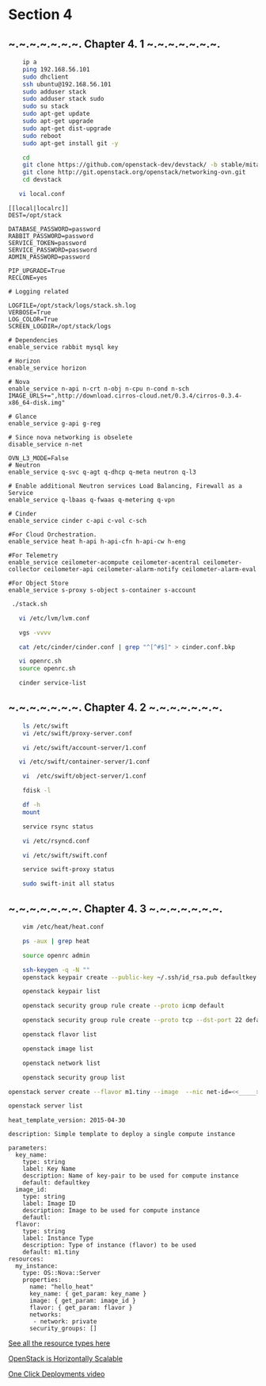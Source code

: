 Section 4
=========

~.~.~.~.~.~.~. Chapter 4. 1 ~.~.~.~.~.~.~.
---------

```bash
    ip a 
    ping 192.168.56.101
    sudo dhclient
    ssh ubuntu@192.168.56.101
    sudo adduser stack
    sudo adduser stack sudo
    sudo su stack
    sudo apt-get update
    sudo apt-get upgrade
    sudo apt-get dist-upgrade
    sudo reboot
    sudo apt-get install git -y
```

```bash
    cd
    git clone https://github.com/openstack-dev/devstack/ -b stable/mitaka
    git clone http://git.openstack.org/openstack/networking-ovn.git
    cd devstack
```

```bash
   vi local.conf
```
    
    [[local|localrc]]
    DEST=/opt/stack
    
    DATABASE_PASSWORD=password
    RABBIT_PASSWORD=password
    SERVICE_TOKEN=password
    SERVICE_PASSWORD=password
    ADMIN_PASSWORD=password
    
    PIP_UPGRADE=True
    RECLONE=yes
    
    # Logging related
    
    LOGFILE=/opt/stack/logs/stack.sh.log
    VERBOSE=True
    LOG_COLOR=True
    SCREEN_LOGDIR=/opt/stack/logs
    
    # Dependencies 
    enable_service rabbit mysql key
    
    # Horizon
    enable_service horizon
    
    # Nova
    enable_service n-api n-crt n-obj n-cpu n-cond n-sch
    IMAGE_URLS+=",http://download.cirros-cloud.net/0.3.4/cirros-0.3.4-x86_64-disk.img"
    
    # Glance
    enable_service g-api g-reg
    
    # Since nova networking is obselete
    disable_service n-net

    OVN_L3_MODE=False
    # Neutron
    enable_service q-svc q-agt q-dhcp q-meta neutron q-l3
    
    # Enable additional Neutron services Load Balancing, Firewall as a Service
    enable_service q-lbaas q-fwaas q-metering q-vpn
    
    # Cinder
    enable_service cinder c-api c-vol c-sch
    
    #For Cloud Orchestration.
    enable_service heat h-api h-api-cfn h-api-cw h-eng
    
    #For Telemetry
    enable_service ceilometer-acompute ceilometer-acentral ceilometer-collector ceilometer-api ceilometer-alarm-notify ceilometer-alarm-eval
    
    #For Object Store
    enable_service s-proxy s-object s-container s-account

    
 ```bash
  ./stack.sh
 ```
   
 ```bash
    vi /etc/lvm/lvm.conf
 ```
 
 ```bash
    vgs -vvvv
 ```
 
 ```bash
    cat /etc/cinder/cinder.conf | grep "^[^#$]" > cinder.conf.bkp
 ```
 
 ```bash
    vi openrc.sh
    source openrc.sh
 ```
 
 ```bash
    cinder service-list
 ```
 
 
~.~.~.~.~.~.~. Chapter 4. 2 ~.~.~.~.~.~.~.
---------

```bash
    ls /etc/swift
    vi /etc/swift/proxy-server.conf
```
```bash
    vi /etc/swift/account-server/1.conf 
```
```bash
   vi /etc/swift/container-server/1.conf
```

```bash
    vi  /etc/swift/object-server/1.conf 
```
```bash
    fdisk -l
```
```bash
    df -h
    mount 
```

```bash
    service rsync status
```
```bash
    vi /etc/rsyncd.conf
```
```bash
    vi /etc/swift/swift.conf 
```
```bash
    service swift-proxy status
```
```bash
    sudo swift-init all status
```

~.~.~.~.~.~.~. Chapter 4. 3 ~.~.~.~.~.~.~.
---------

```bash
    vim /etc/heat/heat.conf
```

```bash
    ps -aux | grep heat
```

```bash
    source openrc admin
```

```bash
    ssh-keygen -q -N ""
    openstack keypair create --public-key ~/.ssh/id_rsa.pub defaultkey
```

```bash
    openstack keypair list
```
```bash
    openstack security group rule create --proto icmp default
```
```bash
    openstack security group rule create --proto tcp --dst-port 22 default
```
```bash
    openstack flavor list
```
```bash
    openstack image list
```
```bash
    openstack network list
```
```bash
    openstack security group list
```

```bash
openstack server create --flavor m1.tiny --image  --nic net-id=<<_____>> --security-group default --key-name defaultkey hello_vm
```

```bash
openstack server list
```

    heat_template_version: 2015-04-30
    
    description: Simple template to deploy a single compute instance
    
    parameters:
      key_name:
        type: string
        label: Key Name
        description: Name of key-pair to be used for compute instance
        default: defaultkey
      image_id:
        type: string
        label: Image ID
        description: Image to be used for compute instance
        defautl: 
      flavor:
        type: string
        label: Instance Type
        description: Type of instance (flavor) to be used
        default: m1.tiny
    resources:
      my_instance:
        type: OS::Nova::Server
        properties:
          name: "hello_heat"
          key_name: { get_param: key_name }
          image: { get_param: image_id }
          flavor: { get_param: flavor }
          networks:
           - network: private
          security_groups: []
          

[See all the resource types here](http://docs.openstack.org/developer/heat/template_guide/openstack.html)

[OpenStack is Horizontally Scalable](http://docs.openstack.org/arch-design/massively-scalable-technical-considerations.html)


[One Click Deployments video](https://www.youtube.com/watch?v=ALJnfgwJcPg)


